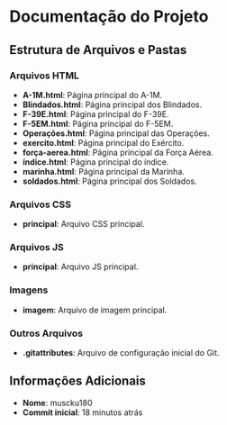 
# Documentação do Projeto

## Estrutura de Arquivos e Pastas

### Arquivos HTML
- **A-1M.html**: Página principal do A-1M.
- **Blindados.html**: Página principal dos Blindados.
- **F-39E.html**: Página principal do F-39E.
- **F-5EM.html**: Página principal do F-5EM.
- **Operações.html**: Página principal das Operações.
- **exercito.html**: Página principal do Exército.
- **força-aerea.html**: Página principal da Força Aérea.
- **índice.html**: Página principal do índice.
- **marinha.html**: Página principal da Marinha.
- **soldados.html**: Página principal dos Soldados.

### Arquivos CSS
- **principal**: Arquivo CSS principal.

### Arquivos JS
- **principal**: Arquivo JS principal.

### Imagens
- **imagem**: Arquivo de imagem principal.

### Outros Arquivos
- **.gitattributes**: Arquivo de configuração inicial do Git.

## Informações Adicionais
- **Nome**: muscku180
- **Commit inicial**: 18 minutos atrás
